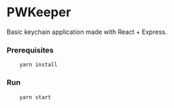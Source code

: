 # PWKeeper

Basic keychain application made with React + Express. 

### Prerequisites
```
	yarn install
```

### Run
```
	yarn start
```